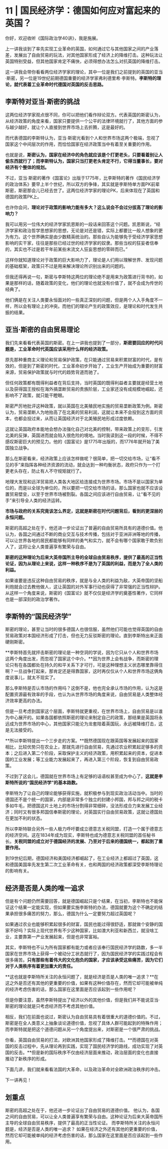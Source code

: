 # 11 | 国民经济学：德国如何应对富起来的英国？

你好，欢迎收听《国际政治学40讲》，我是施展。

上一讲我谈到了率先实现工业革命的英国，如何通过它与其他国家之间的产业落差，发展出了自由贸易的玩法，对其他国家形成了经济上的降维打击。这种玩法让英国特别受益，但其他国家肯定不痛快，必须得想办法怎么对抗英国的降维打击。

这一讲我会带你看看两位经济学家的理论，其中一位是我们之前提到的英国的亚当·斯密，另一位是19世纪前期德国重要的经济学家弗利德里希·李斯特。**李斯特的理论，就代表着工业革命时代德国对英国的反击思路。**

## 李斯特对亚当·斯密的挑战

这两位经济学家观点很不同，你可以把他们看作辩论双方。代表英国的斯密认为，从经济政策的角度来看，国家只要提供一个公平的法律环境就行了，其他方面的参与越少越好，就让个人直接到世界市场上去折腾，这是最好的。

而代表德国的李斯特认为，亚当·斯密光看到个人和世界市场这两个极端，忽视了国家这个中间层次的作用，而恰恰国家在经济政策当中有着至关重要的作用。

也就是说，**斯密认为，国家在经济中的角色就应该是个打更老头，只要看着别让人偷东西就行了；而李斯特认为，国家只当打更老头肯定不行，它得当董事长，要对经济有个整体的规划。**

不过，亚当·斯密的著作《国富论》出版于1775年，比李斯特的著作《国民经济学的政治体系》要早上半个世纪，所以双方的争锋，其实就是李斯特单方面PK前辈斯密，斯密那会儿已经去世了。这两位经济学家的理论PK，后来体现在了英国和德国的政策PK上。

也许你会问，**理论对于政策的影响力能有多大？这么说会不会过分拔高了理论的影响力？**

我可以用另一位伟大的经济学家凯恩斯的一段话来回答这个问题。凯恩斯说，“经济学家和政治哲学思想家的思想，无论是对还是错，实际上都要比一般人想象的更为有力。这个世界确实是由少数精英统治的。那些自认为能够免于受经济学家思想影响的实干家，往往是那些已经过世的经济学家的奴隶。那些当权的狂妄者信奉的，其实也不过是若干年前某些末流文人狂妄思想的零碎而已。”

这样你就知道理论对于政策的巨大影响力了，理论是人们用以理解世界、发现问题的基础框架，政策只不过是用来解决理论所识别出来的问题的。

但我还得再说一句，斯密与李斯特这两位的理论绝不是用来为政策进行背书的，如果是那样的话，随着政策的变化，他们的理论也就没有价值了，就不会成为传世的经典了。

他们俩是在关注人类要永恒面对的一些真正深刻的问题，但是两个人入手角度不一样，所以会有理论上的冲突。而他们的理论产生的政策效应，是理论和时代发生共振的结果。

## 亚当·斯密的自由贸易理论

我们先来看看代表英国的斯密。在上一讲我也提到了一部分，**斯密要回应的时代问题是，工业革命时代英国应该采用什么样的经济政策。**

原先那种重商主义理论和贸易保护政策，在只能通过贸易来积累财富的时代，是有效的，但是到了斯密的时代，工业革命初步开始了，工业生产开始成为重要的财富来源，贸易保护政策就与时代的趋势背道而驰了。

但任何政策都有既得利益者在背后支持，当时英国的既得利益者主要就是经营土地以及获得国王授权在海外搞垄断贸易的贵族阶层，工业家还没有成规模地崛起，还影响不了政策，就只能干瞪眼。

斯密严厉地批评这种政策，就以英国在北美殖民地实施的贸易垄断政策为例。斯密认为，贸易垄断人为地抬高了在北美的贸易利润，这就让本来不会投到这方面的资本，也都会投过来，从而让英国经济对于北美殖民地形成过度依赖。

这就让英国政府本能地会想办法强化自己对北美的控制，带来政策上的变形，引发北美的反弹，英国进而就会陷入很危险的境地。当时我读到这一段的时候，不得不感叹斯密巨大的预见力。他的《国富论》是1775年出版的，而1776年就开始了美国独立战争。

那么在斯密看来，经济政策上应该怎样做呢？很简单，把一切交给市场，让“看不见的手”来指挥各种经济资源的流动，就会达到一种均衡状态，政府只作为一个打更老头存在，防止有人不守规矩就行了。

地理大发现和远洋贸易把人类各大地区给连接成为世界市场。市场不是以国家为单位的，而是以全球为单位的，所以要把一切交给市场的话，那么国家也就不应该设置贸易壁垒，以至于世界市场被割裂。各国之间应该进行自由贸易，让“看不见的手”来引导全人类的经济运转。

**市场与政府的关系究竟该怎么界定，这就是斯密在时代问题背后，看到的更深层的永恒问题。**

斯密的高超之处在于，他还进一步论证出了普遍的自由贸易所具有的道德价值。他认为，各国之间通过不断的商业交互与技术传播，包括对于亚洲非洲等地的传播，可以让世界各地的居民都能够有同样的勇气和实力，就不会有哪个国家敢于欺负别人了，这将让全人类普遍享有繁荣与自由。

**斯密的这种理论为后来大英帝国所主导的全球自由贸易秩序，提供了最高的正当性论证，因为从理论上来说，这样一种秩序不是为了英国的利益，而是为了全人类的利益。**

如果谁要是违反这种自由贸易的秩序，就是与全人类的利益为敌，大英帝国的坚船利炮就会过去教他做人，这让英国的对外军事行动也获得了非常强的正当性辩护。从这样一个角度来说，斯密的《国富论》就不仅仅是经济学的奠基性著作，它同样也是一部深刻的政治学著作。

## 李斯特的“国民经济学”

斯密的理论，甚至让当时的很多德国人也很信服，虽然他们可能也觉得英国的自由贸易政策对本国经济形成了打击，但也无力反驳斯密的理论。直到李斯特出来正面硬刚斯密。

**李斯特首先就抨击斯密的理论是一种空洞的学说，因为它只从个人和世界市场这两个角度出发，而忽视了国家这个中介。**因为世界上会有战争，而斯密的理论只有在各国都处在持久的和平关系下才可行，可是这种理想主义状态哪里靠得住啊？一旦战争打起来，那肯定还是得靠国家，这时再仅仅从个人和世界市场这俩角度说事儿，就太不现实了。

那么李斯特是否认市场的作用吗？这倒不是，他也完全承认市场的作用，认为这是配置资源最有效率的手段，也认为从世界市场的角度来说，自由贸易是人类整体经济效率更高的办法。

但是一旦考虑到国家这个层面，李斯特就更重视，在世界市场上，自由贸易是以谁为中心展开的。如果各国都依照斯密的理论来制定自己的政策，那结果是英国将永远成为世界市场的中心，其他国家只能沦为龙套陪着英国玩，永远被降维打击，这是无法接受的。

**所以李斯特提出一个三步走的方案。**既然德国现在跟英国等发展起来的国家相比，比较优势只在农业上，那就先进行自由贸易，先通过农业积累起足够多的资本；之后进入第二个阶段，采取保护主义的经济政策，用积累起来的资本，促进本国的工业发展；等工业能力发展起来了，再进入第三个阶段，恢复到自由贸易政策。

不过到了这会儿，德国就在世界市场上有足够的话语权甚至成为中心了。**这就是李斯特所说的“国民经济学”的基本路数。**

李斯特为了让自己的理论能够获得实施，就积极参与到现实政治活动当中。当时的德国还不是个统一的国家，内部是非常多个独立的封建小邦国，邦与邦之间的税卡多如牛毛，把德国这片土地上的市场分割得非常细碎，没法形成合力来发展工业经济；同时又有很多邦国信奉斯密的理论，对英国实行自由贸易政策，这就让德国处在更加不利的状态。

所以李斯特联合另外一些人极力呼吁要成立德意志关税同盟，打造一个属于德意志的经济空间。这在1834年成为现实，李斯特也成为德意志关税同盟的首任秘书长。**关税同盟的成立对于德国经济的发展、乃至对于后来的德国统一，都起到了重要作用。**

到19世纪后期，德国经济和美国经济都崛起了，在工业经济上都超过了英国，这和德国美国率先发生第二次工业革命有关，也和两国的经济政策都深受李斯特理论的影响有关。

## 经济是否是人类的唯一追求

但是有个问题仍然需要回答，就是德国崛起只是个结果，在当初，李斯特也不能保证这个结果一定能实现，但如果要实施李斯特的办法，德国就要为这个不确定的结果承担很多痛苦的努力，那么，德国为什么一定要努力超过英国呢？

如果通过农业也能够积累起很多的财富，国民也能过得很舒适，那就做个安静的国家不好吗？实际上现代世界有不少这种国家，比如澳大利亚和新西兰，就没啥工业，主要靠第一产业发展起来，但是也非常富裕。

其实，李斯特也不认为所有国家都有能力或者应该奉行国民经济学的路数，多一半国家在世界市场上获得一个被动分工状态就行了，因为国民经济学的实践过程会有很多痛苦。**只有那些有着伟大的文化抱负的国家，才应该承受这些痛苦，因为它们对于人类秩序有着更加重大的责任。**

**这也就是李斯特所关注的永恒问题了，就是经济是否是人类的唯一追求？**在这之外是否还有其他的更重要的价值，如果有这种价值存在，然而它却可能被单纯的经济考虑伤害的话，那么国家在这里面是否应该起到一些作用呢？

但是你要注意，虽然李斯特提出了经济以外的其他价值，但是我们并不能说亚当·斯密的理论就是只考虑经济而不考虑其他价值。

相反，我们在前面也说过，斯密认为自由贸易具有着很重大的道德价值的。不过，斯密是在全人类意义上抽象谈论道德价值，忽视了具体人群可能起到的特殊作用；而李斯特就是把这个道德问题从另一个角度提出来，对斯密是一个很严肃的挑战。

你看，英国自由贸易的打法，对欧洲其他国家形成了降维打击。**而德国在对英国的反击过程中，先从理论再到实践，实现了国民经济学的路线，成功实现了对英国的反击。**但是新的国际秩序不仅由经济层面来推动，政治层面的变化也直接推动了新秩序的形成。

下面几讲，我们就来看看法国的大革命，以及政治革命对全欧洲政治秩序的冲击。

下一讲再见！


## 划重点

斯密的高超之处在于，他还进一步论证出了自由贸易的道德价值。 他认为，各国之间的自由贸易，可以让全人类普遍享有繁荣与自由。这种论证为后来大英帝国所主导的全球自由贸易秩序，提供了最高的正当性论证。 而李斯特所关注的永恒问题是，经济是否是人类的唯一追求？ 如果在经济之外还有其他的更重要的价值，然而它却可能被单纯的经济考虑伤害的话，那么国家在这里面是否应该起到一些作用。

